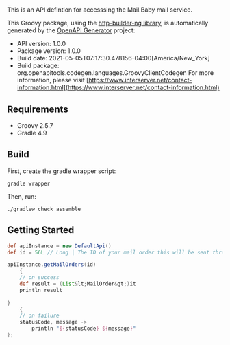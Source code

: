 # 

This is an API defintion for accesssing the Mail.Baby mail service.

This Groovy package, using the [http-builder-ng library](https://http-builder-ng.github.io/http-builder-ng/), is automatically generated by the [OpenAPI Generator](https://openapi-generator.tech) project:

- API version: 1.0.0
- Package version: 1.0.0
- Build date: 2021-05-05T07:17:30.478156-04:00[America/New_York]
- Build package: org.openapitools.codegen.languages.GroovyClientCodegen
For more information, please visit [https://www.interserver.net/contact-information.html](https://www.interserver.net/contact-information.html)

## Requirements

* Groovy 2.5.7
* Gradle 4.9

## Build

First, create the gradle wrapper script:

```
gradle wrapper
```

Then, run:

```
./gradlew check assemble
```

## Getting Started


```groovy
def apiInstance = new DefaultApi()
def id = 56L // Long | The ID of your mail order this will be sent through.

apiInstance.getMailOrders(id)
    {
    // on success
    def result = (List&lt;MailOrder&gt;)it
    println result
    
}
    {
    // on failure
    statusCode, message ->
        println "${statusCode} ${message}"
};
```

